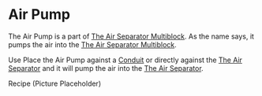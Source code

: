 Air Pump
========

The Air Pump is a part of [The Air Separator Multiblock](air_separator.md). As the name says, it pumps the air into the [The Air Separator Multiblock](air_separator.md).

Use
Place the Air Pump against a [Conduit](conduit.md) or directly against the [The Air Separator](air_separator.md) and it will pump the air into the [The Air Separator](air_separator.md). 

Recipe
(Picture Placeholder)
